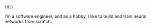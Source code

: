 Hi :) 

I’m a software engineer, and as a hobby, I like to build and train neural networks from scratch.
